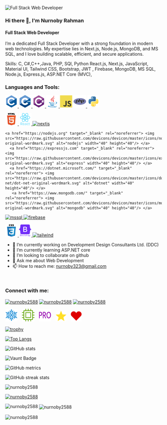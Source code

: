 ![Full Stack Web Developer](https://media.licdn.com/dms/image/v2/D4D16AQGbBvlqJeX1UQ/profile-displaybackgroundimage-shrink_350_1400/profile-displaybackgroundimage-shrink_350_1400/0/1738779311121?e=1744243200&v=beta&t=QuZ7WIJuZMsFCiQNE36yHJYmbA9KBnFRB6WhYUL1jjQ)

### Hi there 👋, I'm Nurnoby Rahman
#### Full Stack Web Developer


I’m a dedicated Full Stack Developer with a strong foundation in modern web technologies. My expertise lies in Next.js, Node.js, MongoDB, and MS SQL, and I love building scalable, efficient, and secure applications.

Skills: C, C#,C++,Java, PHP, SQl, Python React.js, Next.js, JavaScript, Material UI, Tailwind CSS, Bootstrap, JWT , Firebase, MongoDB, MS SQL, Node.js, Express.js, ASP.NET Core (MVC), 
<h3 align="left">Languages and Tools:</h3>
<p align="left">
  <a href="https://www.cprogramming.com/" target="_blank" rel="noreferrer"> <img src="https://raw.githubusercontent.com/devicons/devicon/master/icons/c/c-original.svg" alt="c" width="40" height="40"/> </a>
  <a href="https://www.w3schools.com/cpp/" target="_blank" rel="noreferrer"> <img src="https://raw.githubusercontent.com/devicons/devicon/master/icons/cplusplus/cplusplus-original.svg" alt="cplusplus" width="40" height="40"/> 
  </a> <a href="https://www.w3schools.com/cs/" target="_blank" rel="noreferrer"> <img src="https://raw.githubusercontent.com/devicons/devicon/master/icons/csharp/csharp-original.svg" alt="csharp" width="40" height="40"/> </a> 
    <a href="https://www.java.com" target="_blank" rel="noreferrer"> <img src="https://raw.githubusercontent.com/devicons/devicon/master/icons/java/java-original.svg" alt="java" width="40" height="40"/> </a> 
  <a href="https://developer.mozilla.org/en-US/docs/Web/JavaScript" target="_blank" rel="noreferrer"> <img src="https://raw.githubusercontent.com/devicons/devicon/master/icons/javascript/javascript-original.svg" alt="javascript" width="40" height="40"/></a> 
    <a href="https://www.php.net" target="_blank" rel="noreferrer"> <img src="https://raw.githubusercontent.com/devicons/devicon/master/icons/php/php-original.svg" alt="php" width="40" height="40"/> </a> 
  <a href="https://www.python.org" target="_blank" rel="noreferrer"> <img src="https://raw.githubusercontent.com/devicons/devicon/master/icons/python/python-original.svg" alt="python" width="40" height="40"/> </a> 


<a href="https://www.w3.org/html/" target="_blank" rel="noreferrer"> <img src="https://raw.githubusercontent.com/devicons/devicon/master/icons/html5/html5-original-wordmark.svg" alt="html5" width="40" height="40"/> </a> 
 <a href="https://reactjs.org/" target="_blank" rel="noreferrer"> <img src="https://raw.githubusercontent.com/devicons/devicon/master/icons/react/react-original-wordmark.svg" alt="react" width="40" height="40"/> </a>
  <a href="https://nextjs.org/" target="_blank" rel="noreferrer"> <img src="https://cdn.worldvectorlogo.com/logos/nextjs-2.svg" alt="nextjs" width="40" height="40"/> </a>

    <a href="https://nodejs.org" target="_blank" rel="noreferrer"> <img src="https://raw.githubusercontent.com/devicons/devicon/master/icons/nodejs/nodejs-original-wordmark.svg" alt="nodejs" width="40" height="40"/> </a>
      <a href="https://expressjs.com" target="_blank" rel="noreferrer"> <img src="https://raw.githubusercontent.com/devicons/devicon/master/icons/express/express-original-wordmark.svg" alt="express" width="40" height="40"/> </a> 
      <a href="https://dotnet.microsoft.com/" target="_blank" rel="noreferrer"> <img src="https://raw.githubusercontent.com/devicons/devicon/master/icons/dot-net/dot-net-original-wordmark.svg" alt="dotnet" width="40" height="40"/> </a> 
       <a href="https://www.mongodb.com/" target="_blank" rel="noreferrer"> <img src="https://raw.githubusercontent.com/devicons/devicon/master/icons/mongodb/mongodb-original-wordmark.svg" alt="mongodb" width="40" height="40"/> </a>
  <a href="https://www.microsoft.com/en-us/sql-server" target="_blank" rel="noreferrer"> <img src="https://www.svgrepo.com/show/303229/microsoft-sql-server-logo.svg" alt="mssql" width="40" height="40"/> </a>
    <a href="https://firebase.google.com/" target="_blank" rel="noreferrer"> <img src="https://www.vectorlogo.zone/logos/firebase/firebase-icon.svg" alt="firebase" width="40" height="40"/> </a> 

  
  <a href="https://www.w3schools.com/css/" target="_blank" rel="noreferrer"> <img src="https://raw.githubusercontent.com/devicons/devicon/master/icons/css3/css3-original-wordmark.svg" alt="css3" width="40" height="40"/> </a>
  <a href="https://getbootstrap.com" target="_blank" rel="noreferrer"> <img src="https://raw.githubusercontent.com/devicons/devicon/master/icons/bootstrap/bootstrap-plain-wordmark.svg" alt="bootstrap" width="40" height="40"/> </a> 
  <a href="https://tailwindcss.com/" target="_blank" rel="noreferrer"> <img src="https://www.vectorlogo.zone/logos/tailwindcss/tailwindcss-icon.svg" alt="tailwind" width="40" height="40"/> </a> 
  </p>
  

- 🔭 I’m currently working on Development Design Consultants Ltd. (DDC) 
- 🌱 I’m currently learning ASP.NET core 
- 👯 I’m looking to collaborate on github 
- 💬 Ask me about Web Development 
- 📫 How to reach me: nurnoby323@gmail.com 


<p align="left"> <a href="https://twitter.com/" target="blank"><img src="https://img.shields.io/twitter/follow/?logo=twitter&style=for-the-badge" alt="" /></a> </p>

<h3 align="left">Connect with me:</h3>
<p align="left">
<a href="https://linkedin.com/in/nurnoby2588" target="blank"><img align="center" src="https://raw.githubusercontent.com/rahuldkjain/github-profile-readme-generator/master/src/images/icons/Social/linked-in-alt.svg" alt="nurnoby2588" height="30" width="40" /></a>
<a href="https://fb.com/nurnoby2588" target="blank"><img align="center" src="https://raw.githubusercontent.com/rahuldkjain/github-profile-readme-generator/master/src/images/icons/Social/facebook.svg" alt="nurnoby2588" height="30" width="40" /></a>
<a href="https://instagram.com/nurnoby2588" target="blank"><img align="center" src="https://raw.githubusercontent.com/rahuldkjain/github-profile-readme-generator/master/src/images/icons/Social/instagram.svg" alt="nurnoby2588" height="30" width="40" /></a>
</p> 

<a href='https://archiveprogram.github.com/'><img src='https://raw.githubusercontent.com/acervenky/animated-github-badges/master/assets/acbadge.gif' width='40' height='40'></a> <a href='https://docs.github.com/en/developers'><img src='https://raw.githubusercontent.com/acervenky/animated-github-badges/master/assets/devbadge.gif' width='40' height='40'></a> <a href='https://github.com/pricing'><img src='https://raw.githubusercontent.com/acervenky/animated-github-badges/master/assets/pro.gif' width='40' height='40'></a> <a href='https://stars.github.com/'><img src='https://raw.githubusercontent.com/acervenky/animated-github-badges/master/assets/starbadge.gif' width='35' height='35'></a> <a href='https://docs.github.com/en/github/supporting-the-open-source-community-with-github-sponsors'><img src='https://raw.githubusercontent.com/acervenky/animated-github-badges/master/assets/sponsorbadge.gif' width='35' height='35'></a> 

[![trophy](https://github-profile-trophy.vercel.app/?username=nurnoby2588)](https://github.com/ryo-ma/github-profile-trophy)

[![Top Langs](https://github-readme-stats.vercel.app/api/top-langs/?username=nurnoby2588)](https://github.com/anuraghazra/github-readme-stats)

![GitHub stats](https://github-readme-stats.vercel.app/api?username=nurnoby2588&show_icons=true&count_private=true)  

![Vaunt Badge](https://api.vaunt.dev/v1/github/entities/nurnoby2588/contributions?format=svg&private=true)  

![GitHub metrics](https://metrics.lecoq.io/nurnoby2588)  

![GitHub streak stats](https://streak-stats.demolab.com/?user=nurnoby2588)  

<p align="left"> <img src="https://komarev.com/ghpvc/?username=nurnoby2588&label=Profile%20views&color=0e75b6&style=flat" alt="nurnoby2588" /> </p>

<p align="left"> <a href="https://github.com/ryo-ma/github-profile-trophy"><img src="https://github-profile-trophy.vercel.app/?username=nurnoby2588" alt="nurnoby2588" /></a> </p>





<p><img align="left" src="https://github-readme-stats.vercel.app/api/top-langs?username=nurnoby2588&show_icons=true&locale=en&layout=compact" alt="nurnoby2588" /></p>

<p>&nbsp;<img align="center" src="https://github-readme-stats.vercel.app/api?username=nurnoby2588&show_icons=true&locale=en" alt="nurnoby2588" /></p>

<p><img align="center" src="https://github-readme-streak-stats.herokuapp.com/?user=nurnoby2588&" alt="nurnoby2588" /></p>

